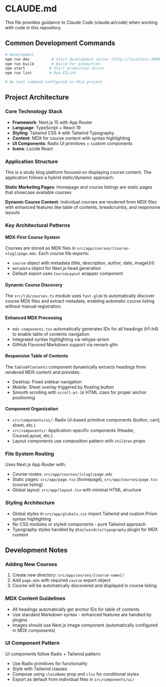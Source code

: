 # CLAUDE.md

This file provides guidance to Claude Code (claude.ai/code) when working with code in this repository.

## Common Development Commands

```bash
# Development
npm run dev          # Start development server (http://localhost:3000)
npm run build        # Build for production 
npm start           # Start production server
npm run lint        # Run ESLint

# No test command configured in this project
```

## Project Architecture

### Core Technology Stack
- **Framework**: Next.js 15 with App Router
- **Language**: TypeScript + React 19
- **Styling**: Tailwind CSS 4 with Tailwind Typography
- **Content**: MDX for course content with syntax highlighting
- **UI Components**: Radix UI primitives + custom components
- **Icons**: Lucide React

### Application Structure

This is a study blog platform focused on displaying course content. The application follows a hybrid static/dynamic approach:

**Static Marketing Pages**: Homepage and course listings are static pages that showcase available courses

**Dynamic Course Content**: Individual courses are rendered from MDX files with enhanced features like table of contents, breadcrumbs, and responsive layouts

### Key Architectural Patterns

#### MDX-First Course System
Courses are stored as MDX files in `src/app/courses/[course-slug]/page.mdx`. Each course file exports:
- `course` object with metadata (title, description, author, date, imageUrl)  
- `metadata` object for Next.js head generation
- Default export uses `CourseLayout` wrapper component

#### Dynamic Course Discovery
The `src/lib/courses.ts` module uses `fast-glob` to automatically discover course MDX files and extract metadata, enabling automatic course listing without manual registration.

#### Enhanced MDX Processing  
- `mdx-components.tsx` automatically generates IDs for all headings (h1-h4) to enable table of contents navigation
- Integrated syntax highlighting via rehype-prism
- GitHub Flavored Markdown support via remark-gfm

#### Responsive Table of Contents
The `TableOfContents` component dynamically extracts headings from rendered MDX content and provides:
- Desktop: Fixed sidebar navigation  
- Mobile: Sheet overlay triggered by floating button
- Smooth scrolling with `scroll-pt-16` HTML class for proper anchor positioning

#### Component Organization
- `src/components/ui/`: Radix UI-based primitive components (button, card, sheet, etc.)
- `src/components/`: Application-specific components (Header, CourseLayout, etc.)
- Layout components use composition pattern with `children` props

### File System Routing
Uses Next.js App Router with:
- Course routes: `src/app/courses/[slug]/page.mdx`
- Static pages: `src/app/page.tsx` (homepage), `src/app/courses/page.tsx` (course listing)
- Global layout: `src/app/layout.tsx` with minimal HTML structure

### Styling Architecture  
- Global styles in `src/app/globals.css` import Tailwind and custom Prism syntax highlighting
- No CSS modules or styled-components - pure Tailwind approach
- Typography styles handled by `@tailwindcss/typography` plugin for MDX content

## Development Notes

### Adding New Courses
1. Create new directory: `src/app/courses/[course-name]/`  
2. Add `page.mdx` with required `course` export object
3. Course will be automatically discovered and displayed in course listing

### MDX Content Guidelines
- All headings automatically get anchor IDs for table of contents
- Use standard Markdown syntax - enhanced features are handled by plugins
- Images should use Next.js Image component (automatically configured in MDX components)

### UI Component Pattern
UI components follow Radix + Tailwind pattern:
- Use Radix primitives for functionality
- Style with Tailwind classes
- Compose using `className` prop and `clsx` for conditional styles
- Export as default from individual files in `src/components/ui/`